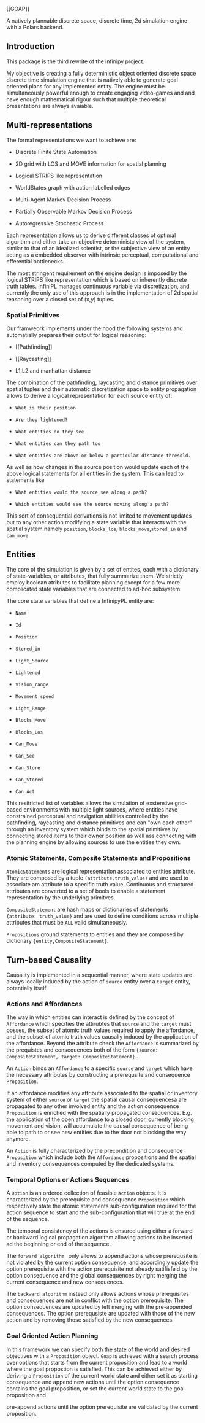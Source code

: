 [[GOAP]]

A natively plannable discrete space, discrete time, 2d simulation engine with a Polars backend.

## Introduction

This package is the third rewrite of the infinipy project.

  

My objective is creating a fully deterministic object oriented discrete space discrete time simulation engine that is natively able to generate goal oriented plans for any implemented entity. The engine must be simultaneously powerful enough to create engaging video-games and and have enough mathematical rigour such that multiple theoretical presentations are always avaiable.

## Multi-representations

The formal representations we want to achieve are:

* Discrete Finite State Automation

* 2D grid with LOS and MOVE information for spatial planning

* Logical STRIPS like representation

* WorldStates graph with action labelled edges

* Multi-Agent Markov Decision Process

* Partially Observable Markov Decision Process

* Autoregressive Stochastic Process

  

Each representation allows us to derive different classes of optimal algorithm and either take an objective deterministc view of the system, similar to that of an idealized scientist, or the subjective view of an entity acting as a embedded observer with intrinsic perceptual, computational and efferential bottlenecks.

  

The most stringent requirement on the engine design is imposed by the logical STRIPS like representation which is based on inherently discrete truth tables. InfiniPL manages continuous variable via discretization, and currently the only use of this approach is in the implementation of 2d spatial reasoning over a closed set of (x,y) tuples.

  

### Spatial Primitives

  
  

Our framweork implements under the hood the following systems and automatially prepares their output for logical reasoning:

* [[Pathfinding]]

* [[Raycasting]]

* L1,L2 and manhattan distance

  

The combination of the pathfinding, raycasting and distance primitives over spatial tuples and their automatic discretization space to entity propagation allows to derive a logical representation for each source entity of:

* `What is their position`

* `Are they lightened?`

* `What entities do they see`

* `What entities can they path too`

* `What entities are above or below a particular distance thresold.`

  
  

As well as how changes in the source position would update each of the above logical statements for all entities in the system. This can lead to statements like

* `What entities would the source see along a path?`

* `Which entities would see the source moving along a path?`

  

This sort of consequential derivations is not limited to movement updates but to any other action modifying a state variable that interacts with the spatial system namely `position`, `blocks_los`, `blocks_move`,`stored_in` and `can_move`.

  

## Entities

The core of the simulation is given by a set of entites, each with a dictionary of state-variables, or attributes, that fully summarize them. We strictly employ boolean atributes to facilitate planning except for a few more complicated state variables that are connected to ad-hoc subsystem.

  

The core state variables that define a InfinipyPL entity are:

* `Name`

* `Id`

* `Position`

* `Stored_in`

* `Light_Source`

* `Lightened`

* `Vision_range`

* `Movement_speed`

* `Light_Range`

* `Blocks_Move`

* `Blocks_Los`

* `Can_Move`

* `Can_See`

* `Can_Store`

* `Can_Stored`

* `Can_Act`

  

This resitricted list of variables allows the simulation of exstensive grid-based environments with multiple light sources, where entities have constrained perceptual and navigation abilities controlled by the pathfinding, raycasting and distance primitives and can "own each other" through an inventory system which binds to the spatial primitives by connecting stored items to their owner position as well ass connecting with the planning engine by allowing sources to use the entities they own.

  

### Atomic Statements, Composite Statements and Propositions

  

`AtomicStatements` are logical representation associated to entities attribute. They are composed by a tuple `(attribute,truth_value)` and are used to associate am attribute to a specific truth value. Continuous and structured attributes are converted to a set of bools to enable a statement representation by the underlying primitves.

  

`CompositeStatement` are hash maps or dictionaries of statements `{attribute: truth_value}` and are used to define conditions across multiple attributes that must be `ALL` valid simultaneously.

  

`Propositions` ground statements to entities and they are composed by dictionary `{entity,CompositeStatement}`.

  

## Turn-based Causality

Causality is implemented in a sequential manner, where state updates are always locally induced by the action of `source` entity over a `target` entity, potentially itself.

  

### Actions and Affordances

  

The way in which entities can interact is defined by the concept of `Affordance` which specifies the attirubtes that `source` and the `target` must posses, the subset of atomic truth values required to apply the affordance, and the subset of atomic truth values causally induced by the application of the affordance. Beyond the attribute check the `Affordance` is summarized by the prequistes and consequences both of the form `{source: CompositeStatement, target: CompositeStatement}` .

  

An `Action` binds an `Affordance` to a specific `source` and `target` which have the necessary attributes by constructing a prerequsite and consequence `Proposition`.

If an affordance modifies any attribute associated to the spatial or inventory system of either `source` or `target` the spatial causal consequencesa are propagated to any other involved entity and the action consequence `Proposition` is enriched with the spatially propagated consequences. E.g. the application of the open affordance to a closed door, currently blocking movement and vision, will accumulate the causal consequence of being able to path to or see new entities due to the door not blocking the way anymore.

An `Action` is fully characterized by the precondition and consequence `Proposition` which include both the `Affordance` propositions and the spatial and inventory consequences computed by the dedicated systems.

  
  

### Temporal Options or Actions Sequences

A `Option` is an ordered collection of feasible `Action` objects. It is characterized by the prerequisite and consequence `Proposition` which respectively state the atomic statements sub-configuration required for the action sequence to start and the sub-configuration that will true at the end of the sequence.

  

The temporal consistency of the actions is ensured using either a forward or backward logical propagation algorithm allowing actions to be inserted ad the beginning or end of the sequence.

  

The `forward algorithm ` only allows to append actions whose prerequsite is not violated by the current option consequence, and accordingly update the option prerequisite with the action prerequisite not already satifisfeid by the option consequence and the global consequences by right merging the current consequence and new consequences.

  

The `backward algorithm` instead only allows actions whose prerequisites and consequences are not in conflict with the option prerequisite. The option consequences are updated by left merging with the pre-appended consequences. The option prerequsiste are updated with those of the new action and by removing those satisfied by the new consequences.

  

### Goal Oriented Action Planning

In this framework we can specify both the state of the world and desired objectives with a `Proposition` object. `Goap` is achieved with a search process over options that starts from the current proposition and lead to a world where the goal propostion is satisfied. This can be achieved either by deriving a `Proposition` of the current world state and either set it as starting consequence and append new actions until the option consequence contains the goal proposition, or set the current world state to the goal proposition and

pre-append actions until the option prerequisite are validated by the current proposition.